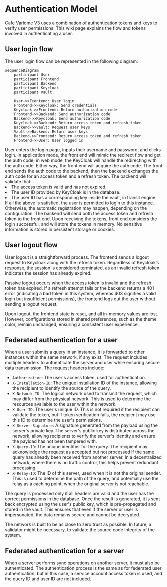 # Authentication Model

Cafe Variome V3 uses a combination of authentication tokens and keys to verify user permissions. This wiki page explains the flow and tokens involved in authenticating a user.

## User login flow

The user login flow can be represented in the following diagram:

```mermaid
sequenceDiagram
    participant User
    participant Frontend
    participant Backend
    participant Keycloak
    participant Vault
    
    User->>Frontend: User login
    Frontend->>Keycloak: Send credentials
    Keycloak->>Frontend: Return authorization code
    Frontend->>Backend: Send authorization code
    Backend->>Keycloak: Send authorization code
    Keycloak->>Backend: Return access token and refresh token
    Backend->>Vault: Request user keys
    Vault->>Backend: Return user keys
    Backend->>Frontend: Return access token and refresh token
    Frontend->>User: User logged in
```

<procedure title="User authentication flow">
    <step>User enters the login page, inputs their username and password, and clicks login.</step>
    <step>In application mode, the front end will mimic the redirect flow and get the auth code; in web mode, the KeyCloak will handle the redirecting with the auth code. Either way, the front end will acquire the auth code.</step>
    <step>The front end sends the auth code to the backend, then the backend exchanges the auth code for an access token and a refresh token.</step>
    <step>
        The backend will validate that:
        <list type="bullet">
            <li>The access token is valid and has not expired.</li>
            <li>The user ID provided by KeyCloak is in the database.</li>
            <li>The user ID has a corresponding key inside the vault, in transit engine.</li>
        </list>
        If all the above is satisfied, the user is permitted to login to this instance. Otherwise, the automatic registration may happen, depending on the configuration.
    </step>
    <step>The backend will send both the access token and refresh token to the front end. Upon receiving the tokens, front end considers the login successful, and will store the tokens in memory. No sensitive information is stored in persistent storage or cookies.</step>
</procedure>

## User logout flow

User logout is a straightforward process. The frontend sends a logout request to Keycloak along with the refresh token. Regardless of Keycloak’s response, the session is considered terminated, as an invalid refresh token indicates the session has already expired.

Passive logout occurs when the access token is invalid and the refresh token has expired. If a refresh attempt fails or the backend returns a 401 error (indicating a bad token in this system, whereas 403 signifies a valid login but insufficient permissions), the frontend logs out the user without sending a logout request.

Upon logout, the frontend state is reset, and all in-memory values are lost. However, configurations stored in shared preferences, such as the theme color, remain unchanged, ensuring a consistent user experience.

## Federated authentication for a user

When a user submits a query in an instance, it is forwarded to other instances within the same network, if any exist. The request includes multiple headers to authenticate the server and user while ensuring secure data transmission. The request headers include:

- ``Authorization``: The user's access token, used for authentication.
- ``X-Installation-ID``: The unique installation ID of the instance, allowing the recipient to identify the source of the query.
- ``X-Network-ID``: The logical network used to transmit the request, which may differ from the physical network. This is used to determine the resources available to the user within the network.
- ``X-User-ID``: The user's unique ID. This is not required if the recipient can validate the token, but if token verification fails, the recipient may use this ID to determine the user's permissions.
- ``X-Server-Signature``: A signature generated from the payload using the server's private key. The server's public key is distributed across the network, allowing recipients to verify the server's identity and ensure the payload has not been tampered with.
- ``X-Query-ID``: The unique identifier for the query. The recipient may acknowledge the request as accepted but not processed if the same query has already been received from another server. In a decentralized network, where there is no traffic control, this helps prevent redundant processing.
- ``X-Relay-ID``: The ID of this server, used when it is not the original sender. This is used to determine the path of the query, and potentially use the relay as a caching point, when the original server is not reachable.

The query is processed only if all headers are valid and the user has the correct permissions in the database. Once the result is generated, it is sent back encrypted using the user's public key, which is pre-propagated and stored in the vault. This ensures that even if the server or user is impersonated, the data remains secure and cannot be decrypted.

The network is built to be as close to zero trust as possible. In future, a validator might be necessary, to validate the source code integrity of the system.

## Federated authentication for a server

When a server performs sync operations on another server, it must also be authenticated. The authentication process is the same as for federated user authentication, but in this case, a service account access token is used, and the query ID and user ID are not included.
